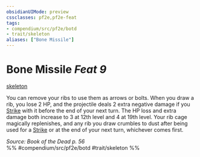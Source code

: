 ```yaml
---
obsidianUIMode: preview
cssclasses: pf2e,pf2e-feat
tags:
- compendium/src/pf2e/botd
- trait/skeleton
aliases: ["Bone Missile"]
---
```

# Bone Missile  *Feat 9*  
[skeleton](rules/traits/skeleton-b1.md "Skeleton Ancestry & Heritage Trait")  


You can remove your ribs to use them as arrows or bolts. When you draw a rib, you lose 2 HP, and the projectile deals 2 extra negative damage if you [Strike](rules/actions/strike.md) with it before the end of your next turn. The HP loss and extra damage both increase to 3 at 12th level and 4 at 19th level. Your rib cage magically replenishes, and any rib you draw crumbles to dust after being used for a [Strike](rules/actions/strike.md) or at the end of your next turn, whichever comes first.

*Source: Book of the Dead p. 56*  
%% #compendium/src/pf2e/botd #trait/skeleton %%